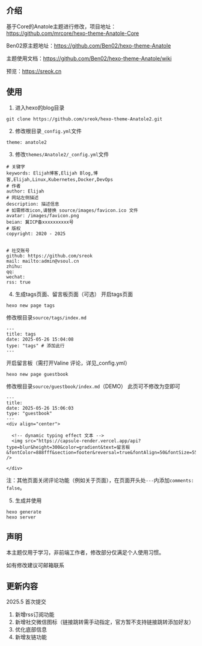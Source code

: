 ## 介绍

基于Core的Anatole主题进行修改，项目地址：https://github.com/mrcore/hexo-theme-Anatole-Core

Ben02原主题地址：https://github.com/Ben02/hexo-theme-Anatole

主题使用文档：https://github.com/Ben02/hexo-theme-Anatole/wiki

预览：https://sreok.cn

## 使用

1. 进入hexo的blog目录
```
git clone https://github.com/sreok/hexo-theme-Anatole2.git
```

2. 修改根目录`_config.yml`文件
```
theme: anatole2
```

3. 修改`themes/Anatole2/_config.yml`文件
```
# 关键字
keywords: Elijah博客,Elijah Blog,博客,Elijah,Linux,Kubernetes,Docker,DevOps
# 作者
author: Elijah
# 网站左侧描述
description: 描述信息
# 如需修改icon,请替换 source/images/favicon.ico 文件
avatar: /images/favicon.png
beian: 冀ICP备xxxxxxxxxx号
# 版权
copyright: 2020 - 2025


# 社交账号
github: https://github.com/sreok
mail: mailto:admin@vsoul.cn
zhihu: 
qq: 
wechat: 
rss: true
```

4. 生成tags页面、留言板页面（可选）
开启tags页面
```
hexo new page tags
```
修改根目录`source/tags/index.md`
```
---
title: tags
date: 2025-05-26 15:04:08
type: "tags" # 添加此行
---
```

开启留言板（需打开Valine 评论，详见_config.yml）
```
hexo new page guestbook
```

修改根目录`source/guestbook/index.md`（DEMO）
此页可不修改为空即可
```
---
title: 
date: 2025-05-26 15:06:03
type: "guestbook"
---
<div align="center">
  
  <!-- dynamic typing effect 文本 -->
  <img src="https://capsule-render.vercel.app/api?type=blur&height=300&color=gradient&text=留言板&fontColor=888fff&section=footer&reversal=true&fontAlign=50&fontSize=55&textBg=false" />

</div>
```
注：其他页面关闭评论功能（例如关于页面），在页面开头处`---`内添加`comments: false`。


5. 生成并使用
```
hexo generate
hexo server
```

## 声明
本主题仅用于学习，非前端工作者，修改部分仅满足个人使用习惯。

如有修改建议可邮箱联系

## 更新内容

2025.5  首次提交

1. 新增rss订阅功能
2. 新增社交微信图标（链接跳转需手动指定，官方暂不支持链接跳转添加好友）
3. 优化底部信息
4. 新增友链功能
